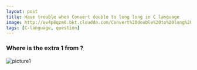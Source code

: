 ```yaml
---
layout: post
title: Have trouble when Convert double to long long in C language
image: http://ov4p8qzm6.bkt.clouddn.com/Convert%20double%20to%20long%20long.png
tags: [C-language, question]
---
```

### Where is the extra 1 from ?
![picture1](http://ov4p8qzm6.bkt.clouddn.com/Convert%20double%20to%20long%20long.png)

